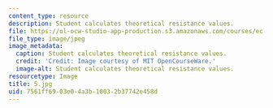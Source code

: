 ```yaml
---
content_type: resource
description: Student calculates theoretical resistance values.
file: https://ol-ocw-studio-app-production.s3.amazonaws.com/courses/ec-s06-practical-electronics-fall-2004/7561ff6903e04a3b10032b37742e458d_5.jpg
file_type: image/jpeg
image_metadata:
  caption: Student calculates theoretical resistance values.
  credit: 'Credit: Image courtesy of MIT OpenCourseWare.'
  image-alt: Student calculates theoretical resistance values.
resourcetype: Image
title: 5.jpg
uid: 7561ff69-03e0-4a3b-1003-2b37742e458d
---
```

